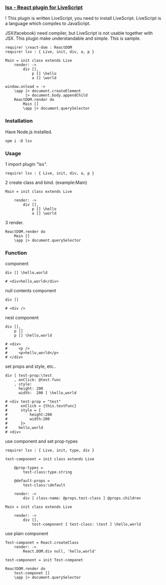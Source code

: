 ### [lsx - React plugin for LiveScript](https://github.com/sakanabiscuit/lsReact)

! This plugin is written LiveScript, you need to install LiveScript. LiveScript is a language which compiles to JavaScript.

JSX(facebook) need compiler, but LiveScript is not usable together with JSX. This plugin make understandable and simple. This is sample.

    require! \react-dom : ReactDOM
    require! lsx : { Live, init, div, a, p }

    Main = init class extends Live
        render: ->
            div [],
                p [] \hello
                a [] \world

    window.onload = ->
        \app |> document.createElement
             |> document.body.appendChild
        ReactDOM.render do
            Main []
            \app |> document.querySelector

### Installation

Have Node.js installed.

    npm i -D lsx

### Usage

1 import plugin "lsx".

    require! lsx : { Live, init, div, a, p }

2 create class and bind. (example:Main)

    Main = init class extends Live

        render: ->
            div [],
                p [] \hello
                a [] \world

3 render.

    ReactDOM.render do
        Main []
        \app |> document.querySelector

### Function

component

    div [] \hello,world

    # <div>hello,world</div>

null contents component

    div []

    # <div />

nest component

    div [],
        p []
        p [] \hello,world

    # <div>
    #     <p />
    #     <p>hello,world</p>
    # </div>

set props and style, etc..

    div [ test-prop:\test
        , onClick: @test-func
        , style:
          height: 200
          width:  200 ] \hello,world

    # <div test-prop = "test"
    #      onClick = {this.testFunc}
    #      style = {
    #          height:200
    #          width:200
    #      }>
    #     hello,world
    # <div>

use component and set prop-types

    require! lsx : { Live, init, type, div }

    test-component = init class extends Live

        @prop-types =
            test-class:type.string

        @default-props =
            test-class:\default

        render: ->
            div [ class-name: @props.test-class ] @props.children

    Main = init class extends Live

        render: ->
            div [],
                test-component [ test-class: \test ] \hello,world

use plain component

    Test-componet = React.createClass
        render: ->
            React.DOM.div null, 'hello,world'

    test-component = init Test-componet

    ReactDOM.render do
        test-componet []
        \app |> document.querySelector

